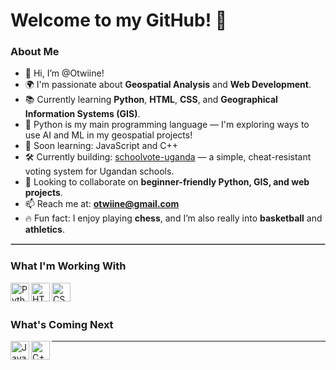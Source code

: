# Welcome to my GitHub! 👋

### About Me
- 👋 Hi, I’m @Otwiine!
- 🌍 I'm passionate about **Geospatial Analysis** and **Web Development**.
- 📚 Currently learning **Python**, **HTML**, **CSS**, and **Geographical Information Systems (GIS)**.
- 🐍 Python is my main programming language — I'm exploring ways to use AI and ML in my geospatial projects!
- 🎯 Soon learning: JavaScript and C++
- 🛠️ Currently building: [schoolvote-uganda](https://github.com/Otwiine/schoolvote-uganda) — a simple, cheat-resistant voting system for Ugandan schools.
- 🤝 Looking to collaborate on **beginner-friendly Python, GIS, and web projects**.
- 📫 Reach me at: **otwiine@gmail.com**
- 🔥 Fun fact: I enjoy playing **chess**, and I’m also really into **basketball** and **athletics**.

<hr style="border:1px solid #ccc" />

### What I'm Working With
<img align="left" alt="Python" width="30px" src="https://cdn.jsdelivr.net/gh/devicons/devicon/icons/python/python-original.svg" />
<img align="left" alt="HTML5" width="30px" src="https://cdn.jsdelivr.net/gh/devicons/devicon/icons/html5/html5-original.svg" />
<img align="left" alt="CSS3" width="30px" src="https://cdn.jsdelivr.net/gh/devicons/devicon/icons/css3/css3-original.svg" />

<br /><br />

### What's Coming Next
<img align="left" alt="JavaScript Logo" width="30px" src="https://cdn.jsdelivr.net/gh/devicons/devicon/icons/javascript/javascript-original.svg"/>
<img align="left" alt="C++ Logo" width="30px" src="https://cdn.jsdelivr.net/gh/devicons/devicon/icons/cplusplus/cplusplus-original.svg" />


---
<!---
Otwiine/Otwiine is a ✨ special ✨ repository because its README.md (this file) appears on your GitHub profile.
You can click the Preview link to take a look at your changes.
--->
